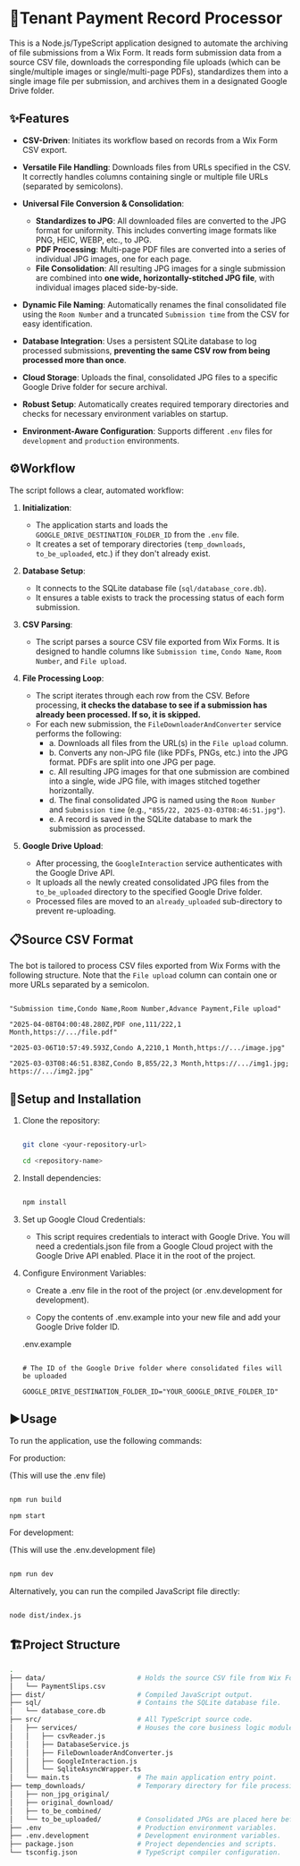 # 📜Tenant Payment Record Processor

This is a Node.js/TypeScript application designed to automate the archiving of file submissions from a Wix Form. It reads form submission data from a source CSV file, downloads the corresponding file uploads (which can be single/multiple images or single/multi-page PDFs), standardizes them into a single image file per submission, and archives them in a designated Google Drive folder.

## ✨Features

-   **CSV-Driven**: Initiates its workflow based on records from a Wix Form CSV export.

-   **Versatile File Handling**: Downloads files from URLs specified in the CSV. It correctly handles columns containing single or multiple file URLs (separated by semicolons).

-   **Universal File Conversion & Consolidation**:
    -   **Standardizes to JPG**: All downloaded files are converted to the JPG format for uniformity. This includes converting image formats like PNG, HEIC, WEBP, etc., to JPG.
    -   **PDF Processing**: Multi-page PDF files are converted into a series of individual JPG images, one for each page.
    -   **File Consolidation**: All resulting JPG images for a single submission are combined into **one wide, horizontally-stitched JPG file**, with individual images placed side-by-side.

-   **Dynamic File Naming**: Automatically renames the final consolidated file using the `Room Number` and a truncated `Submission time` from the CSV for easy identification.

-   **Database Integration**: Uses a persistent SQLite database to log processed submissions, **preventing the same CSV row from being processed more than once**.

-   **Cloud Storage**: Uploads the final, consolidated JPG files to a specific Google Drive folder for secure archival.

-   **Robust Setup**: Automatically creates required temporary directories and checks for necessary environment variables on startup.

-   **Environment-Aware Configuration**: Supports different `.env` files for `development` and `production` environments.

## ⚙️Workflow

The script follows a clear, automated workflow:

1.  **Initialization**:
    -   The application starts and loads the `GOOGLE_DRIVE_DESTINATION_FOLDER_ID` from the `.env` file.
    -   It creates a set of temporary directories (`temp_downloads`, `to_be_uploaded`, etc.) if they don't already exist.

2.  **Database Setup**:
    -   It connects to the SQLite database file (`sql/database_core.db`).
    -   It ensures a table exists to track the processing status of each form submission.

3.  **CSV Parsing**:
    -   The script parses a source CSV file exported from Wix Forms. It is designed to handle columns like `Submission time`, `Condo Name`, `Room Number`, and `File upload`.

4.  **File Processing Loop**:
    -   The script iterates through each row from the CSV. Before processing, **it checks the database to see if a submission has already been processed. If so, it is skipped.**
    -   For each new submission, the `FileDownloaderAndConverter` service performs the following:
        -   a. Downloads all files from the URL(s) in the `File upload` column.
        -   b. Converts any non-JPG file (like PDFs, PNGs, etc.) into the JPG format. PDFs are split into one JPG per page.
        -   c. All resulting JPG images for that one submission are combined into a single, wide JPG file, with images stitched together horizontally.
        -   d. The final consolidated JPG is named using the `Room Number` and `Submission time` (e.g., `"855/22, 2025-03-03T08:46:51.jpg"`).
        -   e. A record is saved in the SQLite database to mark the submission as processed.

5.  **Google Drive Upload**:
    -   After processing, the `GoogleInteraction` service authenticates with the Google Drive API.
    -   It uploads all the newly created consolidated JPG files from the `to_be_uploaded` directory to the specified Google Drive folder.
    -   Processed files are moved to an `already_uploaded` sub-directory to prevent re-uploading.

## 📋Source CSV Format
The bot is tailored to process CSV files exported from Wix Forms with the following structure. Note that the `File upload` column can contain one or more URLs separated by a semicolon.

```csv

"Submission time,Condo Name,Room Number,Advance Payment,File upload"

"2025-04-08T04:00:48.280Z,PDF one,111/222,1 Month,https://.../file.pdf"

"2025-03-06T10:57:49.593Z,Condo A,2210,1 Month,https://.../image.jpg"

"2025-03-03T08:46:51.838Z,Condo B,855/22,3 Month,https://.../img1.jpg; https://.../img2.jpg"

```

## 🚀Setup and Installation

1.  Clone the repository:

    ```sh

    git clone <your-repository-url>

    cd <repository-name>

    ```

2.  Install dependencies:

    ```sh

    npm install

    ```

3.  Set up Google Cloud Credentials:

    -   This script requires credentials to interact with Google Drive. You will need a credentials.json file from a Google Cloud project with the Google Drive API enabled. Place it in the root of the project.

4.  Configure Environment Variables:

    -   Create a .env file in the root of the project (or .env.development for development).

    -   Copy the contents of .env.example into your new file and add your Google Drive folder ID.

    .env.example

    ```env

    # The ID of the Google Drive folder where consolidated files will be uploaded

    GOOGLE_DRIVE_DESTINATION_FOLDER_ID="YOUR_GOOGLE_DRIVE_FOLDER_ID"

    ```

## ▶️Usage

To run the application, use the following commands:

For production:

(This will use the .env file)

```sh

npm run build

npm start

```

For development:

(This will use the .env.development file)

```sh

npm run dev

```

Alternatively, you can run the compiled JavaScript file directly:

```sh

node dist/index.js

```

## 🏗️Project Structure

```sh
.
├── data/                       # Holds the source CSV file from Wix Forms.
│   └── PaymentSlips.csv
├── dist/                       # Compiled JavaScript output.
├── sql/                        # Contains the SQLite database file.
│   └── database_core.db
├── src/                        # All TypeScript source code.
│   ├── services/               # Houses the core business logic modules.
│   │   ├── csvReader.js
│   │   ├── DatabaseService.js
│   │   ├── FileDownloaderAndConverter.js
│   │   ├── GoogleInteraction.js
│   │   └── SqliteAsyncWrapper.ts
│   └── main.ts                 # The main application entry point.
├── temp_downloads/             # Temporary directory for file processing.
│   ├── non_jpg_original/
│   ├── original_download/
│   ├── to_be_combined/
│   └── to_be_uploaded/         # Consolidated JPGs are placed here before upload.
├── .env                        # Production environment variables.
├── .env.development            # Development environment variables.
├── package.json                # Project dependencies and scripts.
└── tsconfig.json               # TypeScript compiler configuration.
```
